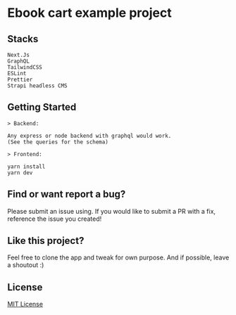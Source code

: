 # Ebook cart example project

## Stacks
	Next.Js  
	GraphQL  
	TailwindCSS  
	ESLint  
	Prettier  
	Strapi headless CMS  

## Getting Started

	> Backend:
  
	Any express or node backend with graphql would work.
	(See the queries for the schema)
	
 	> Frontend:
	
	yarn install
	yarn dev

## Find or want report a bug?
Please submit an issue using. If you would like to submit a PR with a fix, reference the issue you created!

## Like this project?
Feel free to clone the app and tweak for own purpose. And if possible, leave a shoutout :)

## License
[MIT License](https://github.com/subhash-ranjan/next-tailwind-strapi-ecart/blob/master/LICENSE)
